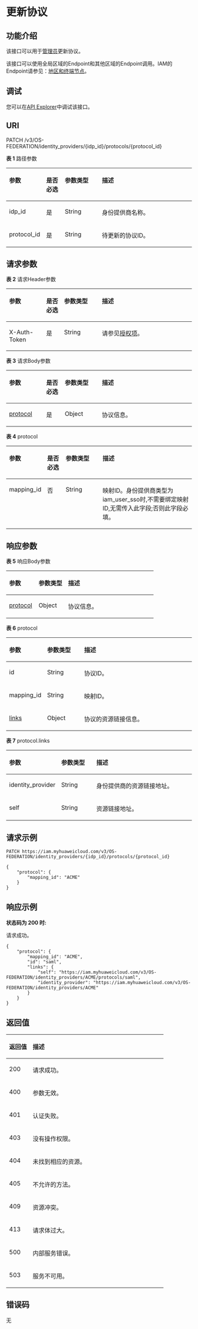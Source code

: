 # 更新协议<a name="iam_13_0405"></a>

## 功能介绍<a name="zh-cn_topic_0224276812_section203146561499"></a>

该接口可以用于<u>[管理员](https://support.huaweicloud.com/usermanual-iam/iam_01_0001.html)</u><u></u>更新协议。

该接口可以使用全局区域的Endpoint和其他区域的Endpoint调用。IAM的Endpoint请参见：[地区和终端节点](https://developer.huaweicloud.com/endpoint?IAM)。

## 调试<a name="section2418193241517"></a>

您可以在[API Explorer](https://apiexplorer.developer.huaweicloud.com/apiexplorer/doc?product=IAM&api=KeystoneUpdateProtocol)中调试该接口。

## URI<a name="zh-cn_topic_0224276812_section53168568498"></a>

PATCH /v3/OS-FEDERATION/identity\_providers/\{idp\_id\}/protocols/\{protocol\_id\}

**表 1**  路径参数

<a name="zh-cn_topic_0224276812_table17319195620493"></a>
<table><thead align="left"><tr id="zh-cn_topic_0224276812_row5318756194917"><th class="cellrowborder" valign="top" width="20%" id="mcps1.2.5.1.1"><p id="zh-cn_topic_0224276812_p43198568493"><a name="zh-cn_topic_0224276812_p43198568493"></a><a name="zh-cn_topic_0224276812_p43198568493"></a>参数</p>
</th>
<th class="cellrowborder" valign="top" width="10%" id="mcps1.2.5.1.2"><p id="zh-cn_topic_0224276812_p53208567495"><a name="zh-cn_topic_0224276812_p53208567495"></a><a name="zh-cn_topic_0224276812_p53208567495"></a>是否必选</p>
</th>
<th class="cellrowborder" valign="top" width="20%" id="mcps1.2.5.1.3"><p id="zh-cn_topic_0224276812_p19320115616493"><a name="zh-cn_topic_0224276812_p19320115616493"></a><a name="zh-cn_topic_0224276812_p19320115616493"></a>参数类型</p>
</th>
<th class="cellrowborder" valign="top" width="50%" id="mcps1.2.5.1.4"><p id="zh-cn_topic_0224276812_p7321256144913"><a name="zh-cn_topic_0224276812_p7321256144913"></a><a name="zh-cn_topic_0224276812_p7321256144913"></a>描述</p>
</th>
</tr>
</thead>
<tbody><tr id="zh-cn_topic_0224276812_row93181456114914"><td class="cellrowborder" valign="top" width="20%" headers="mcps1.2.5.1.1 "><p id="zh-cn_topic_0224276812_p1732215565499"><a name="zh-cn_topic_0224276812_p1732215565499"></a><a name="zh-cn_topic_0224276812_p1732215565499"></a>idp_id</p>
</td>
<td class="cellrowborder" valign="top" width="10%" headers="mcps1.2.5.1.2 "><p id="zh-cn_topic_0224276812_p18323135616496"><a name="zh-cn_topic_0224276812_p18323135616496"></a><a name="zh-cn_topic_0224276812_p18323135616496"></a>是</p>
</td>
<td class="cellrowborder" valign="top" width="20%" headers="mcps1.2.5.1.3 "><p id="zh-cn_topic_0224276812_p3323175654910"><a name="zh-cn_topic_0224276812_p3323175654910"></a><a name="zh-cn_topic_0224276812_p3323175654910"></a>String</p>
</td>
<td class="cellrowborder" valign="top" width="50%" headers="mcps1.2.5.1.4 "><p id="zh-cn_topic_0224276812_p19324956124917"><a name="zh-cn_topic_0224276812_p19324956124917"></a><a name="zh-cn_topic_0224276812_p19324956124917"></a>身份提供商名称。</p>
</td>
</tr>
<tr id="zh-cn_topic_0224276812_row103181956104914"><td class="cellrowborder" valign="top" width="20%" headers="mcps1.2.5.1.1 "><p id="zh-cn_topic_0224276812_p13251056154918"><a name="zh-cn_topic_0224276812_p13251056154918"></a><a name="zh-cn_topic_0224276812_p13251056154918"></a>protocol_id</p>
</td>
<td class="cellrowborder" valign="top" width="10%" headers="mcps1.2.5.1.2 "><p id="zh-cn_topic_0224276812_p13325856134912"><a name="zh-cn_topic_0224276812_p13325856134912"></a><a name="zh-cn_topic_0224276812_p13325856134912"></a>是</p>
</td>
<td class="cellrowborder" valign="top" width="20%" headers="mcps1.2.5.1.3 "><p id="zh-cn_topic_0224276812_p3326145664916"><a name="zh-cn_topic_0224276812_p3326145664916"></a><a name="zh-cn_topic_0224276812_p3326145664916"></a>String</p>
</td>
<td class="cellrowborder" valign="top" width="50%" headers="mcps1.2.5.1.4 "><p id="zh-cn_topic_0224276812_p6327195634915"><a name="zh-cn_topic_0224276812_p6327195634915"></a><a name="zh-cn_topic_0224276812_p6327195634915"></a>待更新的协议ID。</p>
</td>
</tr>
</tbody>
</table>

## 请求参数<a name="zh-cn_topic_0224276812_section93271656154917"></a>

**表 2**  请求Header参数

<a name="zh-cn_topic_0224276812_HeaderParameter"></a>
<table><thead align="left"><tr id="zh-cn_topic_0224276812_row1532835644911"><th class="cellrowborder" valign="top" width="20%" id="mcps1.2.5.1.1"><p id="zh-cn_topic_0224276812_p3330165634912"><a name="zh-cn_topic_0224276812_p3330165634912"></a><a name="zh-cn_topic_0224276812_p3330165634912"></a>参数</p>
</th>
<th class="cellrowborder" valign="top" width="9.59%" id="mcps1.2.5.1.2"><p id="zh-cn_topic_0224276812_p13330456124912"><a name="zh-cn_topic_0224276812_p13330456124912"></a><a name="zh-cn_topic_0224276812_p13330456124912"></a>是否必选</p>
</th>
<th class="cellrowborder" valign="top" width="20.41%" id="mcps1.2.5.1.3"><p id="zh-cn_topic_0224276812_p133311568498"><a name="zh-cn_topic_0224276812_p133311568498"></a><a name="zh-cn_topic_0224276812_p133311568498"></a>参数类型</p>
</th>
<th class="cellrowborder" valign="top" width="50%" id="mcps1.2.5.1.4"><p id="zh-cn_topic_0224276812_p13324561495"><a name="zh-cn_topic_0224276812_p13324561495"></a><a name="zh-cn_topic_0224276812_p13324561495"></a>描述</p>
</th>
</tr>
</thead>
<tbody><tr id="zh-cn_topic_0224276812_row132916562499"><td class="cellrowborder" valign="top" width="20%" headers="mcps1.2.5.1.1 "><p id="zh-cn_topic_0224276812_p13335105618490"><a name="zh-cn_topic_0224276812_p13335105618490"></a><a name="zh-cn_topic_0224276812_p13335105618490"></a>X-Auth-Token</p>
</td>
<td class="cellrowborder" valign="top" width="9.59%" headers="mcps1.2.5.1.2 "><p id="zh-cn_topic_0224276812_p17335145624917"><a name="zh-cn_topic_0224276812_p17335145624917"></a><a name="zh-cn_topic_0224276812_p17335145624917"></a>是</p>
</td>
<td class="cellrowborder" valign="top" width="20.41%" headers="mcps1.2.5.1.3 "><p id="zh-cn_topic_0224276812_p533620566496"><a name="zh-cn_topic_0224276812_p533620566496"></a><a name="zh-cn_topic_0224276812_p533620566496"></a>String</p>
</td>
<td class="cellrowborder" valign="top" width="50%" headers="mcps1.2.5.1.4 "><p id="zh-cn_topic_0224276812_p14337165644914"><a name="zh-cn_topic_0224276812_p14337165644914"></a><a name="zh-cn_topic_0224276812_p14337165644914"></a>请参见<a href="授权项.md">授权项</a>。</p>
</td>
</tr>
</tbody>
</table>

**表 3**  请求Body参数

<a name="zh-cn_topic_0224276812_requestParameter"></a>
<table><thead align="left"><tr id="zh-cn_topic_0224276812_row163491752164917"><th class="cellrowborder" valign="top" width="20%" id="mcps1.2.5.1.1"><p id="zh-cn_topic_0224276812_p235010522496"><a name="zh-cn_topic_0224276812_p235010522496"></a><a name="zh-cn_topic_0224276812_p235010522496"></a>参数</p>
</th>
<th class="cellrowborder" valign="top" width="10%" id="mcps1.2.5.1.2"><p id="zh-cn_topic_0224276812_p43501452194918"><a name="zh-cn_topic_0224276812_p43501452194918"></a><a name="zh-cn_topic_0224276812_p43501452194918"></a>是否必选</p>
</th>
<th class="cellrowborder" valign="top" width="20%" id="mcps1.2.5.1.3"><p id="zh-cn_topic_0224276812_p73511152144919"><a name="zh-cn_topic_0224276812_p73511152144919"></a><a name="zh-cn_topic_0224276812_p73511152144919"></a>参数类型</p>
</th>
<th class="cellrowborder" valign="top" width="50%" id="mcps1.2.5.1.4"><p id="zh-cn_topic_0224276812_p335119521495"><a name="zh-cn_topic_0224276812_p335119521495"></a><a name="zh-cn_topic_0224276812_p335119521495"></a>描述</p>
</th>
</tr>
</thead>
<tbody><tr id="zh-cn_topic_0224276812_row193491552204918"><td class="cellrowborder" valign="top" width="20%" headers="mcps1.2.5.1.1 "><p id="zh-cn_topic_0224276812_p19351195214494"><a name="zh-cn_topic_0224276812_p19351195214494"></a><a name="zh-cn_topic_0224276812_p19351195214494"></a><a href="#zh-cn_topic_0224276812_request_Rq1343Protocol">protocol</a></p>
</td>
<td class="cellrowborder" valign="top" width="10%" headers="mcps1.2.5.1.2 "><p id="zh-cn_topic_0224276812_p103511520495"><a name="zh-cn_topic_0224276812_p103511520495"></a><a name="zh-cn_topic_0224276812_p103511520495"></a>是</p>
</td>
<td class="cellrowborder" valign="top" width="20%" headers="mcps1.2.5.1.3 "><p id="zh-cn_topic_0224276812_p1835175218493"><a name="zh-cn_topic_0224276812_p1835175218493"></a><a name="zh-cn_topic_0224276812_p1835175218493"></a>Object</p>
</td>
<td class="cellrowborder" valign="top" width="50%" headers="mcps1.2.5.1.4 "><p id="zh-cn_topic_0224276812_p123524524493"><a name="zh-cn_topic_0224276812_p123524524493"></a><a name="zh-cn_topic_0224276812_p123524524493"></a>协议信息。</p>
</td>
</tr>
</tbody>
</table>

**表 4**  protocol

<a name="zh-cn_topic_0224276812_request_Rq1343Protocol"></a>
<table><thead align="left"><tr id="zh-cn_topic_0224276812_row135285218498"><th class="cellrowborder" valign="top" width="20%" id="mcps1.2.5.1.1"><p id="zh-cn_topic_0224276812_p935335219499"><a name="zh-cn_topic_0224276812_p935335219499"></a><a name="zh-cn_topic_0224276812_p935335219499"></a>参数</p>
</th>
<th class="cellrowborder" valign="top" width="10%" id="mcps1.2.5.1.2"><p id="zh-cn_topic_0224276812_p635312525495"><a name="zh-cn_topic_0224276812_p635312525495"></a><a name="zh-cn_topic_0224276812_p635312525495"></a>是否必选</p>
</th>
<th class="cellrowborder" valign="top" width="20%" id="mcps1.2.5.1.3"><p id="zh-cn_topic_0224276812_p33535520491"><a name="zh-cn_topic_0224276812_p33535520491"></a><a name="zh-cn_topic_0224276812_p33535520491"></a>参数类型</p>
</th>
<th class="cellrowborder" valign="top" width="50%" id="mcps1.2.5.1.4"><p id="zh-cn_topic_0224276812_p1335416523496"><a name="zh-cn_topic_0224276812_p1335416523496"></a><a name="zh-cn_topic_0224276812_p1335416523496"></a>描述</p>
</th>
</tr>
</thead>
<tbody><tr id="zh-cn_topic_0224276812_row335245274911"><td class="cellrowborder" valign="top" width="20%" headers="mcps1.2.5.1.1 "><p id="zh-cn_topic_0224276812_p735410529498"><a name="zh-cn_topic_0224276812_p735410529498"></a><a name="zh-cn_topic_0224276812_p735410529498"></a>mapping_id</p>
</td>
<td class="cellrowborder" valign="top" width="10%" headers="mcps1.2.5.1.2 "><p id="zh-cn_topic_0224276812_p18354652124912"><a name="zh-cn_topic_0224276812_p18354652124912"></a><a name="zh-cn_topic_0224276812_p18354652124912"></a>否</p>
</td>
<td class="cellrowborder" valign="top" width="20%" headers="mcps1.2.5.1.3 "><p id="zh-cn_topic_0224276812_p1335485214496"><a name="zh-cn_topic_0224276812_p1335485214496"></a><a name="zh-cn_topic_0224276812_p1335485214496"></a>String</p>
</td>
<td class="cellrowborder" valign="top" width="50%" headers="mcps1.2.5.1.4 "><p id="zh-cn_topic_0224276812_p6354195213497"><a name="zh-cn_topic_0224276812_p6354195213497"></a><a name="zh-cn_topic_0224276812_p6354195213497"></a>映射ID。身份提供商类型为iam_user_sso时,不需要绑定映射ID,无需传入此字段;否则此字段必填。</p>
</td>
</tr>
</tbody>
</table>

## 响应参数<a name="zh-cn_topic_0224276812_section337614564492"></a>

**表 5**  响应Body参数

<a name="zh-cn_topic_0224276812_responseParameter"></a>
<table><thead align="left"><tr id="zh-cn_topic_0224276812_row16735194010494"><th class="cellrowborder" valign="top" width="20%" id="mcps1.2.4.1.1"><p id="zh-cn_topic_0224276812_p173534084911"><a name="zh-cn_topic_0224276812_p173534084911"></a><a name="zh-cn_topic_0224276812_p173534084911"></a>参数</p>
</th>
<th class="cellrowborder" valign="top" width="20%" id="mcps1.2.4.1.2"><p id="zh-cn_topic_0224276812_p673544012495"><a name="zh-cn_topic_0224276812_p673544012495"></a><a name="zh-cn_topic_0224276812_p673544012495"></a>参数类型</p>
</th>
<th class="cellrowborder" valign="top" width="60%" id="mcps1.2.4.1.3"><p id="zh-cn_topic_0224276812_p973684074910"><a name="zh-cn_topic_0224276812_p973684074910"></a><a name="zh-cn_topic_0224276812_p973684074910"></a>描述</p>
</th>
</tr>
</thead>
<tbody><tr id="zh-cn_topic_0224276812_row18735164019490"><td class="cellrowborder" valign="top" width="20%" headers="mcps1.2.4.1.1 "><p id="zh-cn_topic_0224276812_p97364409492"><a name="zh-cn_topic_0224276812_p97364409492"></a><a name="zh-cn_topic_0224276812_p97364409492"></a><a href="#zh-cn_topic_0224276812_response_Rs1341ProtocolsArritem">protocol</a></p>
</td>
<td class="cellrowborder" valign="top" width="20%" headers="mcps1.2.4.1.2 "><p id="zh-cn_topic_0224276812_p27367408499"><a name="zh-cn_topic_0224276812_p27367408499"></a><a name="zh-cn_topic_0224276812_p27367408499"></a>Object</p>
</td>
<td class="cellrowborder" valign="top" width="60%" headers="mcps1.2.4.1.3 "><p id="zh-cn_topic_0224276812_p1173610403492"><a name="zh-cn_topic_0224276812_p1173610403492"></a><a name="zh-cn_topic_0224276812_p1173610403492"></a>协议信息。</p>
</td>
</tr>
</tbody>
</table>

**表 6**  protocol

<a name="zh-cn_topic_0224276812_response_Rs1341ProtocolsArritem"></a>
<table><thead align="left"><tr id="zh-cn_topic_0224276812_row18133622174914"><th class="cellrowborder" valign="top" width="20%" id="mcps1.2.4.1.1"><p id="zh-cn_topic_0224276812_p1913411221497"><a name="zh-cn_topic_0224276812_p1913411221497"></a><a name="zh-cn_topic_0224276812_p1913411221497"></a>参数</p>
</th>
<th class="cellrowborder" valign="top" width="20%" id="mcps1.2.4.1.2"><p id="zh-cn_topic_0224276812_p1013422284913"><a name="zh-cn_topic_0224276812_p1013422284913"></a><a name="zh-cn_topic_0224276812_p1013422284913"></a>参数类型</p>
</th>
<th class="cellrowborder" valign="top" width="60%" id="mcps1.2.4.1.3"><p id="zh-cn_topic_0224276812_p9134722154914"><a name="zh-cn_topic_0224276812_p9134722154914"></a><a name="zh-cn_topic_0224276812_p9134722154914"></a>描述</p>
</th>
</tr>
</thead>
<tbody><tr id="zh-cn_topic_0224276812_row1133102214490"><td class="cellrowborder" valign="top" width="20%" headers="mcps1.2.4.1.1 "><p id="zh-cn_topic_0224276812_p1513413224497"><a name="zh-cn_topic_0224276812_p1513413224497"></a><a name="zh-cn_topic_0224276812_p1513413224497"></a>id</p>
</td>
<td class="cellrowborder" valign="top" width="20%" headers="mcps1.2.4.1.2 "><p id="zh-cn_topic_0224276812_p1613513220497"><a name="zh-cn_topic_0224276812_p1613513220497"></a><a name="zh-cn_topic_0224276812_p1613513220497"></a>String</p>
</td>
<td class="cellrowborder" valign="top" width="60%" headers="mcps1.2.4.1.3 "><p id="zh-cn_topic_0224276812_p213502215498"><a name="zh-cn_topic_0224276812_p213502215498"></a><a name="zh-cn_topic_0224276812_p213502215498"></a>协议ID。</p>
</td>
</tr>
<tr id="zh-cn_topic_0224276812_row21333224498"><td class="cellrowborder" valign="top" width="20%" headers="mcps1.2.4.1.1 "><p id="zh-cn_topic_0224276812_p813582210494"><a name="zh-cn_topic_0224276812_p813582210494"></a><a name="zh-cn_topic_0224276812_p813582210494"></a>mapping_id</p>
</td>
<td class="cellrowborder" valign="top" width="20%" headers="mcps1.2.4.1.2 "><p id="zh-cn_topic_0224276812_p151354225498"><a name="zh-cn_topic_0224276812_p151354225498"></a><a name="zh-cn_topic_0224276812_p151354225498"></a>String</p>
</td>
<td class="cellrowborder" valign="top" width="60%" headers="mcps1.2.4.1.3 "><p id="zh-cn_topic_0224276812_p2135122294911"><a name="zh-cn_topic_0224276812_p2135122294911"></a><a name="zh-cn_topic_0224276812_p2135122294911"></a>映射ID。</p>
</td>
</tr>
<tr id="zh-cn_topic_0224276812_row1613342210497"><td class="cellrowborder" valign="top" width="20%" headers="mcps1.2.4.1.1 "><p id="zh-cn_topic_0224276812_p12136192234918"><a name="zh-cn_topic_0224276812_p12136192234918"></a><a name="zh-cn_topic_0224276812_p12136192234918"></a><a href="#zh-cn_topic_0224276812_response_Rs1341ProtocolsArritemLinks">links</a></p>
</td>
<td class="cellrowborder" valign="top" width="20%" headers="mcps1.2.4.1.2 "><p id="zh-cn_topic_0224276812_p2013682220493"><a name="zh-cn_topic_0224276812_p2013682220493"></a><a name="zh-cn_topic_0224276812_p2013682220493"></a>Object</p>
</td>
<td class="cellrowborder" valign="top" width="60%" headers="mcps1.2.4.1.3 "><p id="zh-cn_topic_0224276812_p6136222114915"><a name="zh-cn_topic_0224276812_p6136222114915"></a><a name="zh-cn_topic_0224276812_p6136222114915"></a>协议的资源链接信息。</p>
</td>
</tr>
</tbody>
</table>

**表 7**  protocol.links

<a name="zh-cn_topic_0224276812_response_Rs1341ProtocolsArritemLinks"></a>
<table><thead align="left"><tr id="zh-cn_topic_0224276812_row913762217493"><th class="cellrowborder" valign="top" width="20%" id="mcps1.2.4.1.1"><p id="zh-cn_topic_0224276812_p8137172264914"><a name="zh-cn_topic_0224276812_p8137172264914"></a><a name="zh-cn_topic_0224276812_p8137172264914"></a>参数</p>
</th>
<th class="cellrowborder" valign="top" width="20%" id="mcps1.2.4.1.2"><p id="zh-cn_topic_0224276812_p19138162215499"><a name="zh-cn_topic_0224276812_p19138162215499"></a><a name="zh-cn_topic_0224276812_p19138162215499"></a>参数类型</p>
</th>
<th class="cellrowborder" valign="top" width="60%" id="mcps1.2.4.1.3"><p id="zh-cn_topic_0224276812_p10138822144920"><a name="zh-cn_topic_0224276812_p10138822144920"></a><a name="zh-cn_topic_0224276812_p10138822144920"></a>描述</p>
</th>
</tr>
</thead>
<tbody><tr id="zh-cn_topic_0224276812_row913710227497"><td class="cellrowborder" valign="top" width="20%" headers="mcps1.2.4.1.1 "><p id="zh-cn_topic_0224276812_p171387229495"><a name="zh-cn_topic_0224276812_p171387229495"></a><a name="zh-cn_topic_0224276812_p171387229495"></a>identity_provider</p>
</td>
<td class="cellrowborder" valign="top" width="20%" headers="mcps1.2.4.1.2 "><p id="zh-cn_topic_0224276812_p18138192212493"><a name="zh-cn_topic_0224276812_p18138192212493"></a><a name="zh-cn_topic_0224276812_p18138192212493"></a>String</p>
</td>
<td class="cellrowborder" valign="top" width="60%" headers="mcps1.2.4.1.3 "><p id="zh-cn_topic_0224276812_p713962294910"><a name="zh-cn_topic_0224276812_p713962294910"></a><a name="zh-cn_topic_0224276812_p713962294910"></a>身份提供商的资源链接地址。</p>
</td>
</tr>
<tr id="zh-cn_topic_0224276812_row51371422124915"><td class="cellrowborder" valign="top" width="20%" headers="mcps1.2.4.1.1 "><p id="zh-cn_topic_0224276812_p513962234917"><a name="zh-cn_topic_0224276812_p513962234917"></a><a name="zh-cn_topic_0224276812_p513962234917"></a>self</p>
</td>
<td class="cellrowborder" valign="top" width="20%" headers="mcps1.2.4.1.2 "><p id="zh-cn_topic_0224276812_p21391022114911"><a name="zh-cn_topic_0224276812_p21391022114911"></a><a name="zh-cn_topic_0224276812_p21391022114911"></a>String</p>
</td>
<td class="cellrowborder" valign="top" width="60%" headers="mcps1.2.4.1.3 "><p id="zh-cn_topic_0224276812_p914017227496"><a name="zh-cn_topic_0224276812_p914017227496"></a><a name="zh-cn_topic_0224276812_p914017227496"></a>资源链接地址。</p>
</td>
</tr>
</tbody>
</table>

## 请求示例<a name="zh-cn_topic_0224276812_section203871156164910"></a>

```
PATCH https://iam.myhuaweicloud.com/v3/OS-FEDERATION/identity_providers/{idp_id}/protocols/{protocol_id}
```

```
{
    "protocol": {
        "mapping_id": "ACME"
    }
}
```

## 响应示例<a name="zh-cn_topic_0224276812_section738855664913"></a>

**状态码为 200 时:**

请求成功。

```
{
    "protocol": {
        "mapping_id": "ACME",
        "id": "saml",
        "links": {
            "self": "https://iam.myhuaweicloud.com/v3/OS-FEDERATION/identity_providers/ACME/protocols/saml",
            "identity_provider": "https://iam.myhuaweicloud.com/v3/OS-FEDERATION/identity_providers/ACME"
        }
    }
}
```

## 返回值<a name="zh-cn_topic_0224276812_section33903568495"></a>

<a name="zh-cn_topic_0224276812_table4323"></a>
<table><thead align="left"><tr id="zh-cn_topic_0224276812_row173911456174912"><th class="cellrowborder" valign="top" width="15%" id="mcps1.1.3.1.1"><p id="zh-cn_topic_0224276812_p83911556174920"><a name="zh-cn_topic_0224276812_p83911556174920"></a><a name="zh-cn_topic_0224276812_p83911556174920"></a>返回值</p>
</th>
<th class="cellrowborder" valign="top" width="85%" id="mcps1.1.3.1.2"><p id="zh-cn_topic_0224276812_p1839165619493"><a name="zh-cn_topic_0224276812_p1839165619493"></a><a name="zh-cn_topic_0224276812_p1839165619493"></a>描述</p>
</th>
</tr>
</thead>
<tbody><tr id="zh-cn_topic_0224276812_row739115562492"><td class="cellrowborder" valign="top" width="15%" headers="mcps1.1.3.1.1 "><p id="zh-cn_topic_0224276812_p63921356194910"><a name="zh-cn_topic_0224276812_p63921356194910"></a><a name="zh-cn_topic_0224276812_p63921356194910"></a>200</p>
</td>
<td class="cellrowborder" valign="top" width="85%" headers="mcps1.1.3.1.2 "><p id="zh-cn_topic_0224276812_p1392165614497"><a name="zh-cn_topic_0224276812_p1392165614497"></a><a name="zh-cn_topic_0224276812_p1392165614497"></a>请求成功。</p>
</td>
</tr>
<tr id="zh-cn_topic_0224276812_row139105644913"><td class="cellrowborder" valign="top" width="15%" headers="mcps1.1.3.1.1 "><p id="zh-cn_topic_0224276812_p1139255674913"><a name="zh-cn_topic_0224276812_p1139255674913"></a><a name="zh-cn_topic_0224276812_p1139255674913"></a>400</p>
</td>
<td class="cellrowborder" valign="top" width="85%" headers="mcps1.1.3.1.2 "><p id="zh-cn_topic_0224276812_p103924561492"><a name="zh-cn_topic_0224276812_p103924561492"></a><a name="zh-cn_topic_0224276812_p103924561492"></a>参数无效。</p>
</td>
</tr>
<tr id="zh-cn_topic_0224276812_row1939185611496"><td class="cellrowborder" valign="top" width="15%" headers="mcps1.1.3.1.1 "><p id="zh-cn_topic_0224276812_p1039219565495"><a name="zh-cn_topic_0224276812_p1039219565495"></a><a name="zh-cn_topic_0224276812_p1039219565495"></a>401</p>
</td>
<td class="cellrowborder" valign="top" width="85%" headers="mcps1.1.3.1.2 "><p id="zh-cn_topic_0224276812_p33931256114916"><a name="zh-cn_topic_0224276812_p33931256114916"></a><a name="zh-cn_topic_0224276812_p33931256114916"></a>认证失败。</p>
</td>
</tr>
<tr id="zh-cn_topic_0224276812_row5391756114912"><td class="cellrowborder" valign="top" width="15%" headers="mcps1.1.3.1.1 "><p id="zh-cn_topic_0224276812_p339375674913"><a name="zh-cn_topic_0224276812_p339375674913"></a><a name="zh-cn_topic_0224276812_p339375674913"></a>403</p>
</td>
<td class="cellrowborder" valign="top" width="85%" headers="mcps1.1.3.1.2 "><p id="zh-cn_topic_0224276812_p2393256164913"><a name="zh-cn_topic_0224276812_p2393256164913"></a><a name="zh-cn_topic_0224276812_p2393256164913"></a>没有操作权限。</p>
</td>
</tr>
<tr id="zh-cn_topic_0224276812_row16391155674915"><td class="cellrowborder" valign="top" width="15%" headers="mcps1.1.3.1.1 "><p id="zh-cn_topic_0224276812_p939312562494"><a name="zh-cn_topic_0224276812_p939312562494"></a><a name="zh-cn_topic_0224276812_p939312562494"></a>404</p>
</td>
<td class="cellrowborder" valign="top" width="85%" headers="mcps1.1.3.1.2 "><p id="zh-cn_topic_0224276812_p203931356204910"><a name="zh-cn_topic_0224276812_p203931356204910"></a><a name="zh-cn_topic_0224276812_p203931356204910"></a>未找到相应的资源。</p>
</td>
</tr>
<tr id="zh-cn_topic_0224276812_row639135611493"><td class="cellrowborder" valign="top" width="15%" headers="mcps1.1.3.1.1 "><p id="zh-cn_topic_0224276812_p193944564493"><a name="zh-cn_topic_0224276812_p193944564493"></a><a name="zh-cn_topic_0224276812_p193944564493"></a>405</p>
</td>
<td class="cellrowborder" valign="top" width="85%" headers="mcps1.1.3.1.2 "><p id="zh-cn_topic_0224276812_p539445644912"><a name="zh-cn_topic_0224276812_p539445644912"></a><a name="zh-cn_topic_0224276812_p539445644912"></a>不允许的方法。</p>
</td>
</tr>
<tr id="zh-cn_topic_0224276812_row16391056124913"><td class="cellrowborder" valign="top" width="15%" headers="mcps1.1.3.1.1 "><p id="zh-cn_topic_0224276812_p2394856164916"><a name="zh-cn_topic_0224276812_p2394856164916"></a><a name="zh-cn_topic_0224276812_p2394856164916"></a>409</p>
</td>
<td class="cellrowborder" valign="top" width="85%" headers="mcps1.1.3.1.2 "><p id="zh-cn_topic_0224276812_p1439420569491"><a name="zh-cn_topic_0224276812_p1439420569491"></a><a name="zh-cn_topic_0224276812_p1439420569491"></a>资源冲突。</p>
</td>
</tr>
<tr id="zh-cn_topic_0224276812_row1391145611499"><td class="cellrowborder" valign="top" width="15%" headers="mcps1.1.3.1.1 "><p id="zh-cn_topic_0224276812_p1939465615496"><a name="zh-cn_topic_0224276812_p1939465615496"></a><a name="zh-cn_topic_0224276812_p1939465615496"></a>413</p>
</td>
<td class="cellrowborder" valign="top" width="85%" headers="mcps1.1.3.1.2 "><p id="zh-cn_topic_0224276812_p139555654910"><a name="zh-cn_topic_0224276812_p139555654910"></a><a name="zh-cn_topic_0224276812_p139555654910"></a>请求体过大。</p>
</td>
</tr>
<tr id="zh-cn_topic_0224276812_row4391656124917"><td class="cellrowborder" valign="top" width="15%" headers="mcps1.1.3.1.1 "><p id="zh-cn_topic_0224276812_p53951256194910"><a name="zh-cn_topic_0224276812_p53951256194910"></a><a name="zh-cn_topic_0224276812_p53951256194910"></a>500</p>
</td>
<td class="cellrowborder" valign="top" width="85%" headers="mcps1.1.3.1.2 "><p id="zh-cn_topic_0224276812_p1439565664920"><a name="zh-cn_topic_0224276812_p1439565664920"></a><a name="zh-cn_topic_0224276812_p1439565664920"></a>内部服务错误。</p>
</td>
</tr>
<tr id="zh-cn_topic_0224276812_row15391175613498"><td class="cellrowborder" valign="top" width="15%" headers="mcps1.1.3.1.1 "><p id="zh-cn_topic_0224276812_p183951856154912"><a name="zh-cn_topic_0224276812_p183951856154912"></a><a name="zh-cn_topic_0224276812_p183951856154912"></a>503</p>
</td>
<td class="cellrowborder" valign="top" width="85%" headers="mcps1.1.3.1.2 "><p id="zh-cn_topic_0224276812_p439535616498"><a name="zh-cn_topic_0224276812_p439535616498"></a><a name="zh-cn_topic_0224276812_p439535616498"></a>服务不可用。</p>
</td>
</tr>
</tbody>
</table>

## 错误码<a name="zh-cn_topic_0224276812_section11396145694911"></a>

无

